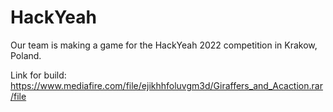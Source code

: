 # HackYeah

Our team is making a game for the HackYeah 2022 competition in Krakow, Poland.

Link for build: https://www.mediafire.com/file/ejikhhfoluvgm3d/Giraffers_and_Acaction.rar/file